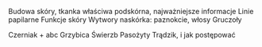 Budowa skóry, tkanka właściwa podskórna, najważniejsze informacje
Linie papilarne
Funkcje skóry
Wytwory naskórka: paznokcie, włosy
Gruczoły

Czerniak + abc
Grzybica
Świerzb
Pasożyty
Trądzik, i jak postępować
